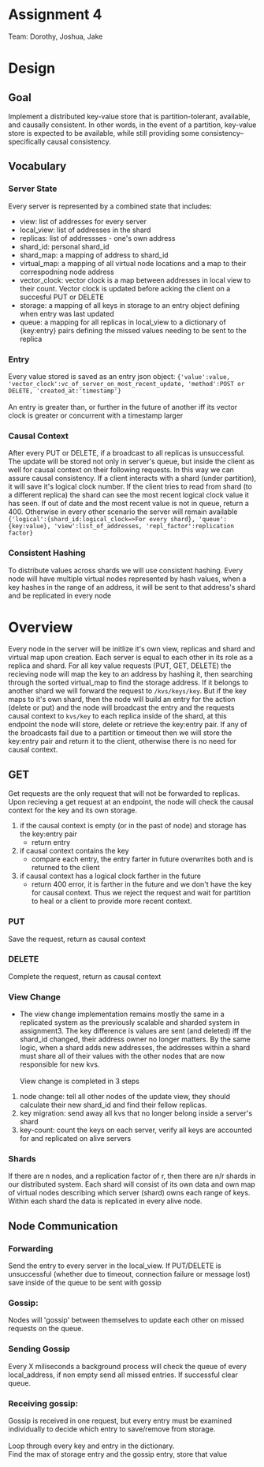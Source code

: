 # Assignment 4
Team: Dorothy, Joshua, Jake

# Design
## Goal
Implement a distributed key-value store that is partition-tolerant, available, and causally consistent. In other words, in the event of a partition, key-value store is expected to be available, while still providing some consistency–specifically causal consistency.

## Vocabulary
### Server State
Every server is represented by a combined state that includes:
- view: list of addresses for every server
- local_view: list of addresses in the shard
- replicas: list of addressses - one's own address
- shard_id: personal shard_id
- shard_map: a mapping of address to shard_id
- virtual_map: a mapping of all virtual node locations and a map to their correspodning node address
- vector_clock: vector clock is a map between addresses in local view to their count. Vector clock is updated before acking the client on a succesful PUT or DELETE
- storage: a mapping of all keys in storage to an entry object defining when entry was last updated
- queue: a mapping for all replicas in local_view to a dictionary of {key:entry} pairs defining the missed values needing to be sent to the replica

### Entry
Every value stored is saved as an entry json object: `{'value':value, 'vector_clock':vc_of_server_on_most_recent_update, 'method':POST or DELETE, 'created_at:'timestamp'}`
<br><br>
An entry is greater than, or further in the future of another iff its vector clock is greater or concurrent with a timestamp larger

### Causal Context
After every PUT or DELETE, if a broadcast to all replicas is unsuccessful. The update will be stored not only in server's queue, but inside the client as well for causal context on their following requests. In this way we can assure causal consistency. If a client interacts with a shard (under partition), it will save it's logical clock number. If the client tries to read from shard (to a different replica) the shard can see the most recent logical clock value it has seen. If out of date and the most recent value is not in queue, return a 400. Otherwise in every other scenario the server will remain available
`{'logical':{shard_id:logical_clock=>For every shard}, 'queue':{key:value}, 'view':list_of_addresses, 'repl_factor':replication factor}`

### Consistent Hashing
To distribute values across shards we will use consistent hashing. Every node will have multiple virtual nodes represented by hash values, when a key hashes in the range of an address, it will be sent to that address's shard and be replicated in every node

# Overview
Every node in the server will be initlize it's own view, replicas and shard and virtual map upon creation. Each server is equal to each other in its role as a replica and shard. For all key value requests (PUT, GET, DELETE) the recieving node will map the key to an address by hashing it, then searching through the sorted virtual_map to find the storage address. If it belongs to another shard we will forward the request to `/kvs/keys/key`. But if the key maps to it's own shard, then the node will build an entry for the action (delete or put) and the node will broadcast the entry and the requests causal context to `kvs/key` to each replica inside of the shard, at this endpoint the node will store, delete or retrieve the key:entry pair. If any of the broadcasts fail due to a partition or timeout then we will store the key:entry pair and return it to the client, otherwise there is no need for causal context.

## GET
Get requests are the only request that will not be forwarded to replicas. Upon recieving a get request at an endpoint, the node will check the causal context for the key and its own storage. 
1. if the causal context is empty (or in the past of node) and storage has the key:entry pair
    - return entry
2. if causal context contains the key
    - compare each entry, the entry farter in future overwrites both and is returned to the client
3. if causal context has a logical clock farther in the future
    - return 400 error, it is farther in the future and we don't have the key for causal context. Thus we reject the request and wait for partition to heal or a client to provide more recent context.

### PUT		
Save the request, return as causal context


### DELETE
Complete the request, return as causal context

### View Change
- The view change implementation remains mostly the same in a replicated system as the previously scalable and sharded system in assignment3. The key difference is values are sent (and deleted) iff the shard_id changed, their address owner no longer matters. By the same logic, when a shard adds new addresses, the addresses within a shard must share all of their values with the other nodes that are now responsible for new kvs.
<br><br>
View change is completed in 3 steps<br>

1. node change: tell all other nodes of the update view, they should calculate their new shard_id and find their fellow replicas.
2. key migration: send away all kvs that no longer belong inside a server's shard
3. key-count: count the keys on each server, verify all keys are accounted for and replicated on alive servers

### Shards
If there are n nodes, and a replication factor of r, then there are n/r shards in our distributed system. Each shard will consist of its own data and own map of virtual nodes describing which server (shard) owns each range of keys. Within each shard the data is replicated in every alive node.

## Node Communication

### Forwarding
Send the entry to every server in the local_view. If PUT/DELETE is unsuccessful (whether due to timeout, connection failure or message lost) save inside of the queue to be sent with gossip


### Gossip:
Nodes will 'gossip' between themselves to update each other on missed requests on the queue.

### Sending Gossip
Every X miliseconds a background process will check the queue of every local_address, if non empty send all missed entries. If successful clear queue.

### Receiving gossip:
Gossip is received in one request, but every entry must be examined individually to decide which entry to save/remove from storage.
<br><br>
Loop through every key and entry in the dictionary.<br>
Find the max of storage entry and the gossip entry, store that value
